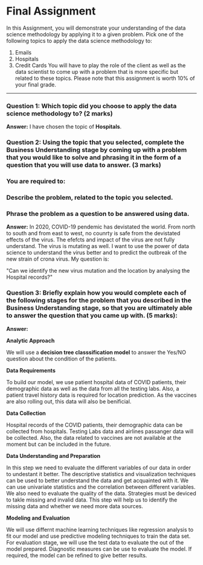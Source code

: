 # Final Assignment
In this Assignment, you will demonstrate your understanding of the data science methodology by applying it to a given problem. Pick one of the following topics to apply the data science methodology to:
1. Emails
2. Hospitals
3. Credit Cards
You will have to play the role of the client as well as the data scientist to come up with a problem that is more specific but related to these topics. Please note that this assignment is worth 10% of your final grade.
----
### Question 1: Which topic did you choose to apply the data science methodology to? (2 marks)
**Answer:** I have chosen the topic of **Hospitals**.

### Question 2: Using the topic that you selected, complete the Business Understanding stage by coming up with a problem that you would like to solve and phrasing it in the form of a question that you will use data to answer. (3 marks)
### You are required to:
### Describe the problem, related to the topic you selected.
### Phrase the problem as a question to be answered using data.

**Answer:** In 2020, COVID-19 pendemic has devistated the world. From north to south and from east to west, no counrty is safe from the devistated effects of the virus. The efefcts and impact of the virus are not fully understand. The virus is mutating as well. I want to use the power of data science to understand the virus better and to predict the outbreak of the new strain of crona virus. My question is:

"Can we identify the new virus mutation and the location by analysing the Hospital records?"

### Question 3: Briefly explain how you would complete each of the following stages for the problem that you described in the Business Understanding stage, so that you are ultimately able to answer the question that you came up with. (5 marks):

**Answer:**

**Analytic Approach**

We will use a **decision tree classsification model** to answer the Yes/NO question about the condition of the patients.

**Data Requirements**

To build our model, we use patient hospital data of COVID patients, their demographic data as well as the data from all the testing labs. Also, a patient travel history data is required for location prediction. As the vaccines are also rolling out, this data will also be benificial.

**Data Collection**

Hospital records of the COVID patients, their demographic data can be collected from hospitals. Testing Labs data and airlines passanger data will be collected. Also, the data related to vaccines are not available at the moment but can be included in the future.

**Data Understanding and Preparation**

In this step we need to evaluate the different variables of our data in order to undestant it better. The descriptive statistics and visualization techniques can be used to better understand the data and get acquainted with it. We can use univariate statistics and the correlation between different variables. We also need to evaluate the quality of the data. Strategies must be deviced to takle missing and invalid data. This step will help us to identify the missing data and whether we need more data sources.

**Modeling and Evaluation**

We will use differnt machine learning techniques like regression analysis to fit our model and use predictive modeling techniques to train the data set. For evaluation stage, we will use the test data to evaluate the out of the model prepared. Diagnostic measures can be use to evaluate the model. If required, the model can be refined to give better results.
 
